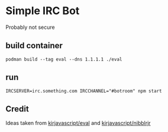 #  Simple IRC Bot

Probably not secure

## build container

```
podman build --tag eval --dns 1.1.1.1 ./eval
```

## run

```
IRCSERVER=irc.something.com IRCCHANNEL="#botroom" npm start
```

## Credit

Ideas taken from [kirjavascript/eval](https://github.com/kirjavascript/eval) and [kirjavascript/nibblrjr](https://github.com/kirjavascript/nibblrjr)
